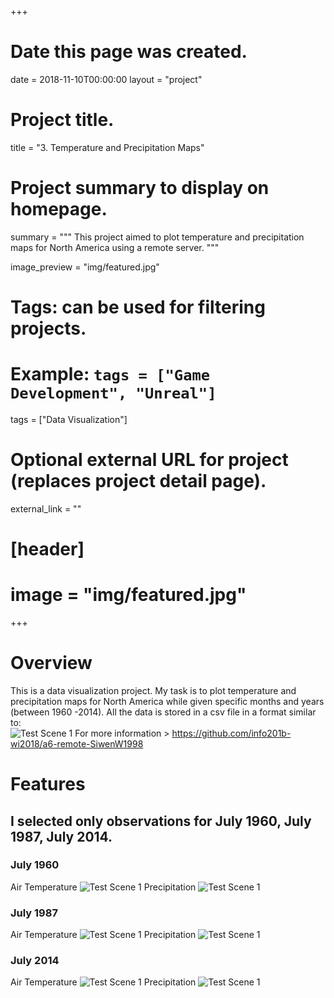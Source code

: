 +++
# Date this page was created.
date = 2018-11-10T00:00:00
layout = "project"

# Project title.
title = "3. Temperature and Precipitation Maps"

# Project summary to display on homepage.
summary = """
This project aimed to plot temperature and precipitation maps for North America using a remote server. 
 """
 
image_preview = "img/featured.jpg"

# Tags: can be used for filtering projects.
# Example: `tags = ["Game Development", "Unreal"]`
tags = ["Data Visualization"]

# Optional external URL for project (replaces project detail page).
external_link = ""

# [header]
# image = "img/featured.jpg"

+++

# Overview
This is a data visualization project. My task is to plot temperature and precipitation maps for North America while given specific months and years (between 1960 -2014). All the data is stored in a csv file in a format similar to: <br>
![Test Scene 1](img/code.jpg)
For more information > https://github.com/info201b-wi2018/a6-remote-SiwenW1998


# Features
## I selected only observations for July 1960, July 1987, July 2014.

### July 1960 
Air Temperature
![Test Scene 1](img/plot_1960_airtemp.jpg)
Precipitation
![Test Scene 1](img/plot_1960_precipitation.jpg)
### July 1987
Air Temperature
![Test Scene 1](img/plot_1987_airtemp.jpg)
Precipitation
![Test Scene 1](img/plot_1987_precipitation.jpg)
### July 2014
Air Temperature
![Test Scene 1](img/plot_2014_airtemp.jpg)
Precipitation
![Test Scene 1](img/plot_2014_precipitation.jpg)
